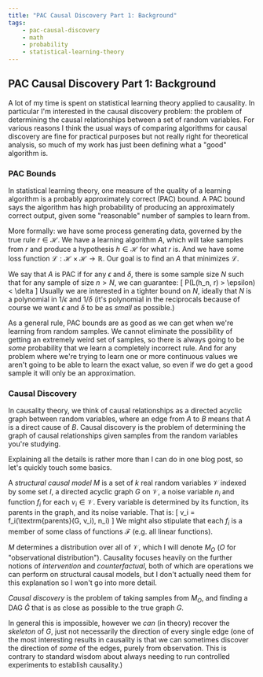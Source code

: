```yaml
---
title: "PAC Causal Discovery Part 1: Background"
tags:
    - pac-causal-discovery
    - math
    - probability
    - statistical-learning-theory
---
```


## PAC Causal Discovery Part 1: Background
A lot of my time is spent on statistical learning theory applied to causality. In particular I'm interested in the causal discovery problem: the problem of determining the causal relationships between a set of random variables. For various reasons I think the usual ways of comparing algorithms for causal discovery are fine for practical purposes but not really right for theoretical analysis, so much of my work has just been defining what a "good" algorithm is.

### PAC Bounds
In statistical learning theory, one measure of the quality of a learning algorithm is a probably approximately correct (PAC) bound. A PAC bound says the algorithm has high probability of producing an approximately correct output, given some "reasonable" number of samples to learn from.

More formally: we have some process generating data, governed by the true rule $r \in \mathcal{H}$. We have a learning algorithm $A$, which will take samples from $r$ and produce a hypothesis $h \in \mathcal{H}$ for what $r$ is. And we have some loss function $\mathcal{L}: \mathcal{H} \times \mathcal{H} \rightarrow \mathbb{R}$. Our goal is to find an $A$ that minimizes $\mathcal{L}$.

We say that $A$ is PAC if for any $\epsilon$ and $\delta$, there is some sample size $N$ such that for any sample of size $n > N$, we can guarantee:
\[
    P(L(h_n, r) > \epsilon) < \delta
\]
Usually we are interested in a tighter bound on $N$, ideally that $N$ is a polynomial in $1/\epsilon$ and $1/\delta$ (it's polynomial in the reciprocals because of course we want $\epsilon$ and $\delta$ to be as *small* as possible.)

As a general rule, PAC bounds are as good as we can get when we're learning from random samples. We cannot eliminate the possibility of getting an extremely weird set of samples, so there is always going to be *some* probability that we learn a completely incorrect rule. And for any problem where we're trying to learn one or more continuous values we aren't going to be able to learn the exact value, so even if we do get a good sample it will only be an approximation.


### Causal Discovery
In causality theory, we think of causal relationships as a directed acyclic graph between random variables, where an edge from $A$ to $B$ means that $A$ is a direct cause of $B$. Causal discovery is the problem of determining the graph of causal relationships given samples from the random variables you're studying.

Explaining all the details is rather more than I can do in one blog post, so let's quickly touch some basics.


A *structural causal model* $M$ is a set of $k$ real random variables $\mathcal{V}$ indexed by some set $I$, a directed acyclic graph $G$ on $\mathcal{V}$, a noise variable $n_i$ and function $f_i$ for each $v_i \in \mathcal{V}$. Every variable is determined by its function, its parents in the graph, and its noise variable. That is:
\[
v_i = f_i(\textrm{parents}(G, v_i), n_i)
\]
We might also stipulate that each $f_i$ is a member of some class of functions $\mathcal{F}$ (e.g. all linear functions).

$M$ determines a distribution over all of $\mathcal{V}$, which I will denote $M_O$ ($O$ for "observational distribution"). Causality focuses heavily on the further notions of *intervention* and *counterfactual*, both of which are operations we can perform on structural causal models, but I don't actually need them for this explanation so I won't go into more detail.

*Causal discovery* is the problem of taking samples from $M_O$, and finding a DAG $\hat{G}$ that is as close as possible to the true graph $G$.

In general this is impossible, however we *can* (in theory) recover the *skeleton* of $G$, just not necessarily the direction of every single edge (one of the most interesting results in causality is that we can sometimes discover the direction of *some* of the edges, purely from observation. This is contrary to standard wisdom about always needing to run controlled experiments to establish causality.)